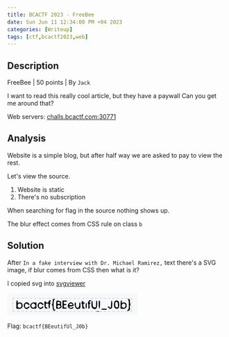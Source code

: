 ```yaml
---
title: BCACTF 2023 - FreeBee 
date: Sun Jun 11 12:34:08 PM +04 2023
categories: [Writeup]
tags: [ctf,bcactf2023,web]
---
```


## Description

FreeBee | 50  points | By  `Jack`

I want to read this really cool article, but they have a paywall Can you get me around that?

Web servers: [challs.bcactf.com:30771](http://challs.bcactf.com:30771/)

## Analysis

Website is a simple blog, but after half way we are asked to pay to view the rest. 

Let's view the source.
1. Website is static
2. There's no subscription

When searching for flag in the source nothing shows up.

The blur effect comes from CSS rule on class `b`

## Solution

After `In a fake interview with Dr. Michael Ramirez,` text there's a SVG image, if blur comes from CSS then what is it?

I copied svg into [svgviewer](https://www.svgviewer.dev)

![free-bee-1](/assets/images/BCACTF/2023/free-bee-1.png)

Flag: `bcactf{BEeutifUl_J0b}`